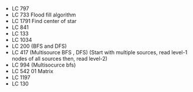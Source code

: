 - LC 797
- LC 733 Flood fill algorithm
- LC 1791 Find center of star
- LC 841
- LC 133
- LC 1034
- LC 200 (BFS and DFS)
- LC 417 (Multisource BFS , DFS) (Start with multiple sources, read level-1 nodes of all sources then, read level-2)
- LC 994 (Multisocurce bfs)
- LC 542 01 Matrix
- LC 1197
- LC 130
